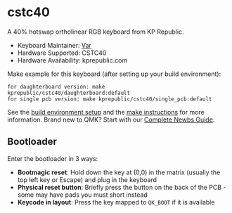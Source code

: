 # cstc40

A 40% hotswap ortholinear RGB keyboard from KP Republic.

* Keyboard Maintainer: [Var](https://github.com/itsvar8)
* Hardware Supported: CSTC40
* Hardware Availability: kprepublic.com

Make example for this keyboard (after setting up your build environment):

    for daughterboard version: make kprepublic/cstc40/daughterboard:default
    for single pcb version: make kprepublic/cstc40/single_pcb:default

See the [build environment setup](https://docs.qmk.fm/#/getting_started_build_tools) and the [make instructions](https://docs.qmk.fm/#/getting_started_make_guide) for more information. Brand new to QMK? Start with our [Complete Newbs Guide](https://docs.qmk.fm/#/newbs).

## Bootloader

Enter the bootloader in 3 ways:

* **Bootmagic reset**: Hold down the key at (0,0) in the matrix (usually the top left key or Escape) and plug in the keyboard
* **Physical reset button**: Briefly press the button on the back of the PCB - some may have pads you must short instead
* **Keycode in layout**: Press the key mapped to `QK_BOOT` if it is available
